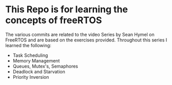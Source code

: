 <H1> This Repo is for learning the concepts of freeRTOS</H1>
The various commits are related to the video Series by Sean Hymel on FreeRTOS and are based on the exercises provided.
Throughout this series I learned the following:
<ul>
<li>
  Task Scheduling
</li>
<li>
  Memory Management
</li>
<li>
  Queues, Mutex's, Semaphores
</li>
<li>
  Deadlock and Starvation
</li>
<li>
  Priority Inversion
</li>
</ul>
